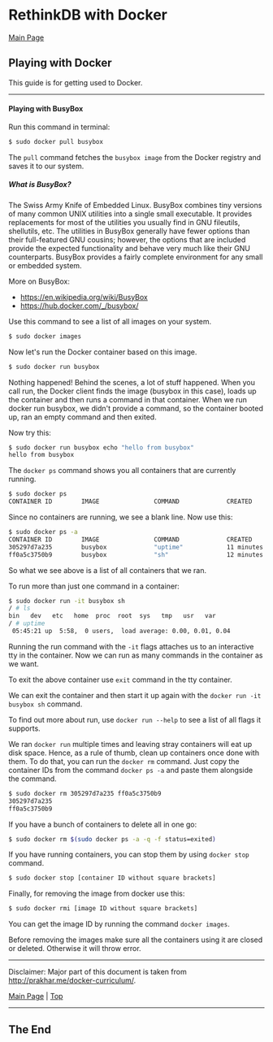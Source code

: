 <a id="top"></a>

# RethinkDB with Docker

[Main Page](README.md)

## Playing with Docker

This guide is for getting used to Docker.

---

#### Playing with BusyBox

Run this command in terminal:

```sh
$ sudo docker pull busybox
```

The `pull` command fetches the `busybox image` from the Docker registry and saves it to our system.

##### What is BusyBox?

The Swiss Army Knife of Embedded Linux. BusyBox combines tiny versions of many common UNIX utilities into a single small executable. It provides replacements for most of the utilities you usually find in GNU fileutils, shellutils, etc. The utilities in BusyBox generally have fewer options than their full-featured GNU cousins; however, the options that are included provide the expected functionality and behave very much like their GNU counterparts. BusyBox provides a fairly complete environment for any small or embedded system.

More on BusyBox:
- https://en.wikipedia.org/wiki/BusyBox
- https://hub.docker.com/_/busybox/

Use this command to see a list of all images on your system.

```sh
$ sudo docker images
```

Now let's run the Docker container based on this image.

```sh
$ sudo docker run busybox
```

Nothing happened! Behind the scenes, a lot of stuff happened. When you call run, the Docker client finds the image (busybox in this case), loads up the container and then runs a command in that container. When we run docker run busybox, we didn't provide a command, so the container booted up, ran an empty command and then exited.

Now try this:


```sh
$ sudo docker run busybox echo "hello from busybox"
hello from busybox
```

The `docker ps` command shows you all containers that are currently running.

```sh
$ sudo docker ps
CONTAINER ID        IMAGE               COMMAND             CREATED             STATUS              PORTS               NAMES
```

Since no containers are running, we see a blank line. Now use this:

```sh
$ sudo docker ps -a
CONTAINER ID        IMAGE               COMMAND             CREATED             STATUS                      PORTS               NAMES
305297d7a235        busybox             "uptime"            11 minutes ago      Exited (0) 11 minutes ago                       distracted_goldstine
ff0a5c3750b9        busybox             "sh"                12 minutes ago      Exited (0) 12 minutes ago                       elated_ramanujan
```

So what we see above is a list of all containers that we ran.

To run more than just one command in a container:

```sh
$ sudo docker run -it busybox sh
/ # ls
bin   dev   etc   home  proc  root  sys   tmp   usr   var
/ # uptime
 05:45:21 up  5:58,  0 users,  load average: 0.00, 0.01, 0.04
```

Running the run command with the `-it` flags attaches us to an interactive tty in the container. Now we can run as many commands in the container as we want.

To exit the above container use `exit` command in the tty container.

We can exit the container and then start it up again with the `docker run -it busybox sh` command.

To find out more about run, use `docker run --help` to see a list of all flags it supports.

We ran `docker run` multiple times and leaving stray containers will eat up disk space. Hence, as a rule of thumb, clean up containers once done with them. To do that, you can run the `docker rm` command. Just copy the container IDs from the command `docker ps -a` and paste them alongside the command.

```sh
$ sudo docker rm 305297d7a235 ff0a5c3750b9
305297d7a235
ff0a5c3750b9
```

If you have a bunch of containers to delete all in one go:

```sh
$ sudo docker rm $(sudo docker ps -a -q -f status=exited)
```

If you have running containers, you can stop them by using `docker stop` command.

```sh
$ sudo docker stop [container ID without square brackets]
```

Finally, for removing the image from docker use this:

```sh
$ sudo docker rmi [image ID without square brackets]
```

You can get the image ID by running the command `docker images`.

Before removing the images make sure all the containers using it are closed or deleted. Otherwise it will throw error.

---

Disclaimer: Major part of this document is taken from http://prakhar.me/docker-curriculum/.

[Main Page](README.md) | [Top](#top)

---

## The End
